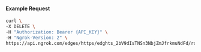 <!-- Code generated for API Clients. DO NOT EDIT. -->

#### Example Request

```bash
curl \
-X DELETE \
-H "Authorization: Bearer {API_KEY}" \
-H "Ngrok-Version: 2" \
https://api.ngrok.com/edges/https/edghts_2bV9dIsTNSn3NbjZmJfrkmuNdFd/routes/edghtsrt_2bV9dKRTTZk8Sk0UlcYzZBgNFNb
```

